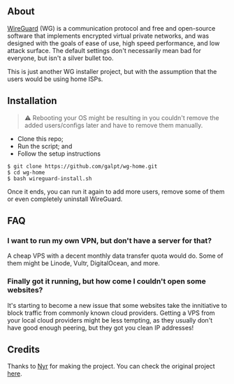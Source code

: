 ## About
[WireGuard](https://www.wireguard.com/) (WG) is a communication protocol and free and open-source software that implements encrypted virtual private networks, and was designed with the goals of ease of use, high speed performance, and low attack surface. The default settings don't necessarily mean bad for everyone, but isn't a silver bullet too.

This is just another WG installer project, but with the assumption that the users would be using home ISPs.

## Installation
> ⚠️ Rebooting your OS might be resulting in you couldn't remove the added users/configs later and have to remove them manually.
- Clone this repo;
- Run the script; and
- Follow the setup instructions
```
$ git clone https://github.com/galpt/wg-home.git
$ cd wg-home
$ bash wireguard-install.sh
```

Once it ends, you can run it again to add more users, remove some of them or even completely uninstall WireGuard.

## FAQ
### I want to run my own VPN, but don't have a server for that?
A cheap VPS with a decent monthly data transfer quota would do. Some of them might be Linode, Vultr, DigitalOcean, and more.

### Finally got it running, but how come I couldn't open some websites?
It's starting to become a new issue that some websites take the innitiative to block traffic from commonly known cloud providers.
Getting a VPS from your local cloud providers might be less tempting, as they usually don't have good enough peering, but they got you clean IP addresses!

## Credits

Thanks to [Nyr](https://github.com/Nyr) for making the project.
You can check the original project [here](https://github.com/Nyr/wireguard-install).
